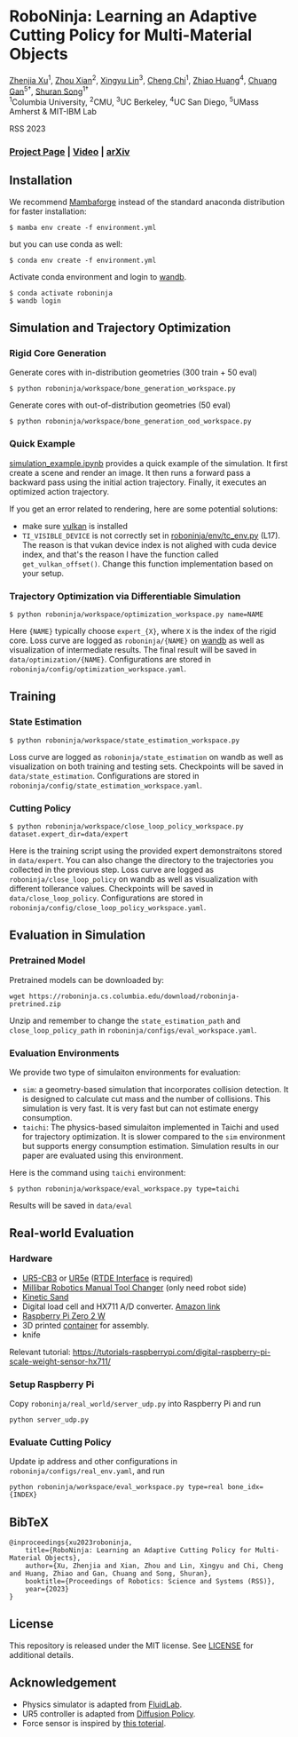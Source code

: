 # RoboNinja: Learning an Adaptive Cutting Policy for Multi-Material Objects


[Zhenjia Xu](http://www.zhenjiaxu.com/)<sup>1</sup>,
[Zhou Xian](https://www.zhou-xian.com/)<sup>2</sup>,
[Xingyu Lin](https://xingyu-lin.github.io/)<sup>3</sup>,
[Cheng Chi](https://cheng-chi.github.io/)<sup>1</sup>,
[Zhiao Huang](https://sites.google.com/view/zhiao-huang)<sup>4</sup>,
[Chuang Gan](https://people.csail.mit.edu/ganchuang/)<sup>5&dagger;</sup>,
[Shuran Song](https://www.cs.columbia.edu/~shurans/)<sup>1&dagger;</sup>
<br>
<sup>1</sup>Columbia University, <sup>2</sup>CMU, <sup>3</sup>UC Berkeley, <sup>4</sup>UC San Diego, <sup>5</sup>UMass Amherst & MIT-IBM Lab

RSS 2023

### [Project Page](https://roboninja.cs.columbia.edu/) | [Video](https://youtu.be/SyEAP_jlgSQ) | [arXiv](https://arxiv.org/abs/2302.11553)


## Installation
We recommend [Mambaforge](https://github.com/conda-forge/miniforge#mambaforge) instead of the standard anaconda distribution for faster installation: 
```console
$ mamba env create -f environment.yml
```

but you can use conda as well:
```console
$ conda env create -f environment.yml
```
Activate conda environment and login to [wandb](https://wandb.ai/).
```console
$ conda activate roboninja
$ wandb login
```


## Simulation and Trajectory Optimization
### Rigid Core Generation
Generate cores with in-distribution geometries (300 train + 50 eval)
```console
$ python roboninja/workspace/bone_generation_workspace.py
```
Generate cores with out-of-distribution geometries (50 eval)
```console
$ python roboninja/workspace/bone_generation_ood_workspace.py
```
### Quick Example
[simulation_example.ipynb](simulation_example.ipynb) provides a quick example of the simulation. It first create a scene and render an image. It then runs a forward pass a backward pass using the initial action trajectory. Finally, it executes an optimized action trajectory.

If you get an error related to rendering, here are some potential solutions:
- make sure [vulkan](https://www.vulkan.org/) is installed
- `TI_VISIBLE_DEVICE` is not correctly set in [roboninja/env/tc_env.py](roboninja/env/tc_env.py) (L17). The reason is that vukan device index is not alighed with cuda device index, and that's the reason I have the function called `get_vulkan_offset()`. Change this function implementation based on your setup.
### Trajectory Optimization via Differentiable Simulation
```console
$ python roboninja/workspace/optimization_workspace.py name=NAME
```
Here `{NAME}` typically choose `expert_{X}`, where `X` is the index of the rigid core. Loss curve are logged as `roboninja/{NAME}` on [wandb](https://wandb.ai) as well as visualization of intermediate results. The final result will be saved in `data/optimization/{NAME}`. Configurations are stored in `roboninja/config/optimization_workspace.yaml`.

## Training
### State Estimation
```console
$ python roboninja/workspace/state_estimation_workspace.py
```
Loss curve are logged as `roboninja/state_estimation` on wandb as well as visualization on both training and testing sets. Checkpoints will be saved in `data/state_estimation`. Configurations are stored in `roboninja/config/state_estimation_workspace.yaml`.

### Cutting Policy
```console
$ python roboninja/workspace/close_loop_policy_workspace.py dataset.expert_dir=data/expert
```
Here is the training script using the provided expert demonstraitons stored in `data/expert`. You can also change the directory to the trajectories you collected in the previous step. Loss curve are logged as `roboninja/close_loop_policy` on wandb as well as visualization with different tollerance values. Checkpoints will be saved in `data/close_loop_policy`. Configurations are stored in `roboninja/config/close_loop_policy_workspace.yaml`.

## Evaluation in Simulation
### Pretrained Model
Pretrained models can be downloaded by:
```consolo
wget https://roboninja.cs.columbia.edu/download/roboninja-pretrined.zip
```
Unzip and remember to change the `state_estimation_path` and `close_loop_policy_path` in `roboninja/configs/eval_workspace.yaml`.

### Evaluation Environments
We provide two type of simulaiton environments for evaluation:
- `sim`: a geometry-based simulation that incorporates collision detection. It is designed to calculate cut mass and the number of collisions. This simulation is very fast. It is very fast but can not estimate energy consumption.
- `taichi`: The physics-based simulaiton implemented in Taichi and used for trajectory optimization.  It is slower compared to the `sim` environment but supports energy consumption estimation. Simulation results in our paper are evaluated using this environment.

Here is the command using `taichi` environment:
```console
$ python roboninja/workspace/eval_workspace.py type=taichi
```
Results  will be saved in `data/eval`

## Real-world Evaluation
### Hardware
- [UR5-CB3](https://www.universal-robots.com/cb3) or [UR5e](https://www.universal-robots.com/products/ur5-robot/) ([RTDE Interface](https://www.universal-robots.com/articles/ur/interface-communication/real-time-data-exchange-rtde-guide/) is required)
- [Millibar Robotics Manual Tool Changer](https://www.millibar.com/manual-tool-changer/) (only need robot side)
- [Kinetic Sand](https://www.kineticsand.com/)
- Digital load cell and HX711 A/D converter. [Amazon link](https://a.co/d/8OnGKc2)
- [Raspberry Pi Zero 2 W](https://www.raspberrypi.com/products/raspberry-pi-zero-2-w/)
- 3D printed [container](https://cad.onshape.com/documents/34a7adf2245e1f1aefe4f5d0/w/65aa8948d8464ef9822f393e/e/7dcafa19279e7f4bd5068955?renderMode=0&uiState=644f4aa6986ea17f6703fd5d) for assembly.
- knife

Relevant tutorial: https://tutorials-raspberrypi.com/digital-raspberry-pi-scale-weight-sensor-hx711/

### Setup Raspberry Pi
Copy `roboninja/real_world/server_udp.py` into Raspberry Pi and run
```concolo
python server_udp.py
```
### Evaluate Cutting Policy
Update ip address and other configurations in `roboninja/configs/real_env.yaml`, and run
```concolo
python roboninja/workspace/eval_workspace.py type=real bone_idx={INDEX}
```

## BibTeX
```
@inproceedings{xu2023roboninja,
	title={RoboNinja: Learning an Adaptive Cutting Policy for Multi-Material Objects},
	author={Xu, Zhenjia and Xian, Zhou and Lin, Xingyu and Chi, Cheng and Huang, Zhiao and Gan, Chuang and Song, Shuran},
	booktitle={Proceedings of Robotics: Science and Systems (RSS)},
	year={2023}
}
```
## License
This repository is released under the MIT license. See [LICENSE](LICENSE) for additional details.

## Acknowledgement
- Physics simulator is adapted from [FluidLab](https://github.com/zhouxian/FluidLab).
- UR5 controller is adapted from [Diffusion Policy](https://github.com/columbia-ai-robotics/diffusion_policy).
- Force sensor is inspired by [this toterial](https://tutorials-raspberrypi.com/digital-raspberry-pi-scale-weight-sensor-hx711/).
